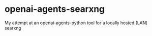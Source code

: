 # openai-agents-searxng
My attempt at an openai-agents-python tool for a locally hosted (LAN) searxng
